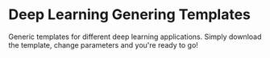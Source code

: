 # Deep Learning Genering Templates
Generic templates for different deep learning applications. Simply download the template, change parameters and you're ready to go!
